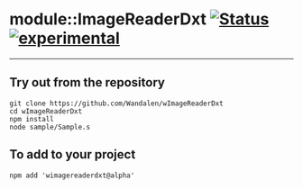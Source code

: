 
# module::ImageReaderDxt  [![Status](https://github.com/Wandalen/wImageReaderDxt/workflows/publish/badge.svg)](https://github.com/Wandalen/wImageReaderDxt/actions?query=workflow%3Apublish) [![experimental](https://img.shields.io/badge/stability-experimental-orange.svg)](https://github.com/emersion/stability-badges#experimental)

___

## Try out from the repository
```
git clone https://github.com/Wandalen/wImageReaderDxt
cd wImageReaderDxt
npm install
node sample/Sample.s
```

## To add to your project
```
npm add 'wimagereaderdxt@alpha'
```




